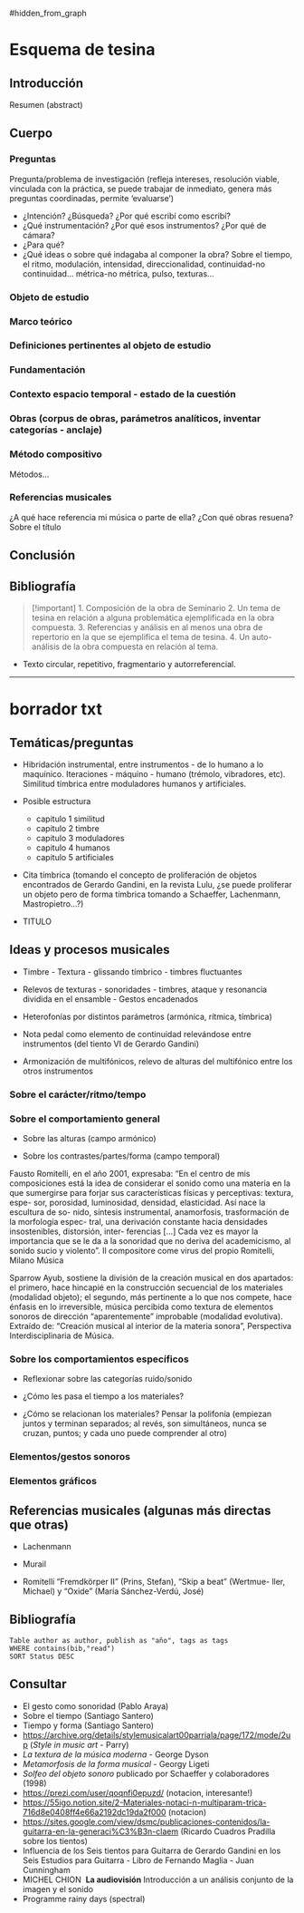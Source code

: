 #hidden_from_graph
# Esquema de tesina

## Introducción

Resumen (abstract)
## Cuerpo

### Preguntas

Pregunta/problema de investigación (refleja intereses, resolución viable, vinculada con la práctica, se puede trabajar de inmediato, genera más preguntas coordinadas, permite ‘evaluarse’)

- ¿Intención? ¿Búsqueda? ¿Por qué escribí como escribí?
- ¿Qué instrumentación? ¿Por qué esos instrumentos? ¿Por qué de cámara?
- ¿Para qué?
- ¿Qué ideas o sobre qué indagaba al componer la obra? Sobre el tiempo, el ritmo, modulación, intensidad, direccionalidad, continuidad-no continuidad... métrica-no métrica, pulso, texturas...
### Objeto de estudio

### Marco teórico

### Definiciones pertinentes al objeto de estudio

### Fundamentación

### Contexto espacio temporal - estado de la cuestión

### Obras (corpus de obras, parámetros analíticos, inventar categorías - anclaje)

### Método compositivo

Métodos…
### Referencias musicales

¿A qué hace referencia mi música o parte de ella? ¿Con qué obras resuena?
Sobre el título
## Conclusión

## Bibliografía


> [!important] 1. Composición de la obra de Seminario
> 2. Un tema de tesina en relación a alguna problemática ejemplificada en la obra compuesta.
> 3. Referencias y análisis en al menos una obra de repertorio en la que se ejemplifica el tema de tesina.
> 4. Un auto-análisis de la obra compuesta en relación al tema.
* Texto circular, repetitivo, fragmentario y autorreferencial.
---
# borrador txt
## Temáticas/preguntas
- Hibridación instrumental, entre instrumentos - de lo humano a lo maquínico. Iteraciones - máquino - humano (trémolo, vibradores, etc). Similitud tímbrica entre moduladores humanos y artificiales.

- Posible estructura
	- capitulo 1 similitud
	- capitulo 2 timbre
	- capitulo 3 moduladores
	- capitulo 4 humanos
	- capitulo 5 artificiales

- Cita tímbrica (tomando el concepto de proliferación de objetos encontrados de Gerardo Gandini, en la revista Lulu, ¿se puede proliferar un objeto pero de forma tímbrica tomando a Schaeffer, Lachenmann, Mastropietro…?)
    
- TITULO

## Ideas y procesos musicales
- Timbre - Textura - glissando tímbrico - timbres fluctuantes
    
- Relevos de texturas - sonoridades - timbres, ataque y resonancia dividida en el ensamble - Gestos encadenados
    
- Heterofonías por distintos parámetros (armónica, rítmica, tímbrica)
    
- Nota pedal como elemento de continuidad relevándose entre instrumentos (del tiento VI de Gerardo Gandini)
    
- Armonización de multifónicos, relevo de alturas del multifónico entre los otros instrumentos
### Sobre el carácter/ritmo/tempo
### Sobre el comportamiento general
- Sobre las alturas (campo armónico)
    
- Sobre los contrastes/partes/forma (campo temporal)

Fausto Romitelli, en el año 2001, expresaba: “En el centro de mis composiciones está la idea de considerar el sonido como una materia en la que sumergirse para forjar sus características físicas y perceptivas: textura, espe- sor, porosidad, luminosidad, densidad, elasticidad. Así nace la escultura de so- nido, síntesis instrumental, anamorfosis, trasformación de la morfología espec- tral, una derivación constante hacia densidades insostenibles, distorsión, inter- ferencias [...] Cada vez es mayor la importancia que se le da a la sonoridad que no deriva del academicismo, al sonido sucio y violento”. Il compositore come virus del propio Romitelli, Milano Música

Sparrow Ayub, sostiene la división de la creación musical en dos apartados: el primero, hace hincapié en la construcción secuencial de los materiales (modalidad objeto); el segundo, más pertinente a lo que nos compete, hace énfasis en lo irreversible, música percibida como textura de elementos sonoros de dirección “aparentemente” improbable (modalidad evolutiva). Extraído de: “Creación musical al interior de la materia sonora”, Perspectiva Interdisciplinaria de Música.

### Sobre los comportamientos específicos
- Reflexionar sobre las categorías ruido/sonido
    
- ¿Cómo les pasa el tiempo a los materiales?
    
- ¿Cómo se relacionan los materiales? Pensar la polifonía (empiezan juntos y terminan separados; al revés, son simultáneos, nunca se cruzan, puntos; y cada uno puede comprender al otro)
### Elementos/gestos sonoros
### Elementos gráficos
## Referencias musicales (algunas más directas que otras)
- Lachenmann
    
- Murail
    
- Romitelli
“Fremdkörper II” (Prins, Stefan), “Skip a beat” (Wertmue- ller, Michael) y “Oxide” (María Sánchez-Verdú, José)
## Bibliografía
```dataview
Table author as author, publish as "año", tags as tags
WHERE contains(bib,"read")
SORT Status DESC
```
    
## Consultar
- El gesto como sonoridad (Pablo Araya)
- Sobre el tiempo (Santiago Santero)
- Tiempo y forma (Santiago Santero)
- https://archive.org/details/stylemusicalart00parriala/page/172/mode/2up (*Style in music art* - Parry)
- *La textura de la música moderna* - George Dyson
- *Metamorfosis de la forma musical* - Georgy Ligeti
- _Solfeo del objeto sonoro_ publicado por Schaeffer y colaboradores (1998)
- https://prezi.com/user/qoqnfi0epuzd/ (notacion, interesante!)
- https://55igo.notion.site/2-Materiales-notaci-n-multiparam-trica-716d8e0408ff4e66a2192dc19da2f000 (notacion)
- https://sites.google.com/view/dsmc/publicaciones-contenidos/la-guitarra-en-la-generaci%C3%B3n-claem (Ricardo Cuadros Pradilla sobre los tientos)
- Influencia de los Seis tientos para Guitarra de Gerardo Gandini en los Seis Estudios para Guitarra - Libro de Fernando Maglia - Juan Cunningham
-  MICHEL CHION  **La audiovisión** Introducción a un análisis conjunto de la imagen y el sonido
- Programme rainy days (spectral)
